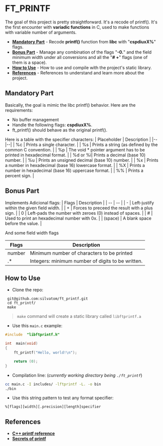 # FT_PRINTF
The goal of this project is pretty straightforward. It's a recode of printf(). It's the first encounter with **variadic functions** in C, used to make functions with variable number of arguments. 

* [**Mandatory Part**](#Mandatory-Part) - Recode **printf()** function from **libc** with "**cspdiuxX%**" flags.
* [**Bonus Part**](#Bonus-Part) - Manage any combination of the flags "**-0.**" and the field minimum width under all conversions and all the "**# +**" flags (one of them is a space).
* [**How to Use**](#How-to-Use) - How to use and compile with the project's static library.
* [**References**](#References) - References to understand and learn more about the project.

## Mandatory Part
Basically, the goal is mimic the libc printf() behavior. Here are the requirements:
 - No buffer management
 - Handle the following flags: **cspdiuxX%**.
 - ft_printf() should behave as the original printf().

Here is a table with the specifier characters:
| Placeholder | Description |
|--|--|
| %c | Prints a single character. |
| %s | Prints a string (as defined by the common C convention. |
| %p | The void * pointer argument has to be printed in hexadecimal format. |
| %d or %i| Prints a decimal (base 10) number. |
| %u | Prints an unsigned decimal (base 10) number. |
| %x | Prints a number in hexadecimal (base 16) lowercase format. |
| %X | Prints a number in hexadecimal (base 16) uppercase format. |
| %% | Prints a percent sign. |

## Bonus Part
Implements Adicional flags:
| Flags | Description |
| -- | -- |
| - | Left-justify within the given field width. |
| + | Forces to preceed the result with a plus sign. |
| 0 | Left-pads the number with zeroes (0) instead of spaces. |
| # | Used to print an hexadecimal number with 0x. |
| (space) | A blank space before the value. |

And some field width flags

| Flags | Description |
| -- | -- |
| number | Minimum number of characters to be printed |
| .* | Integers: minimum number of digits to be written. |


## How to Use

- Clone the repo: 
```
 git@github.com:silvatom/ft_printf.git
 cd ft_printf/
 make
```

> `make` command will create a static library called `libftprintf.a`

- Use this `main.c` example:
```c
#include  "libftprintf.h"

int  main(void)
{
	ft_printf("Hello, world!\n");

	return (0);
}
```
- Compilation line: (*currently working directory being `./ft_printf`*)

```bash
cc main.c -I includes/ -lftprintf -L. -o bin
./bin
```

- Use this string pattern to test any format specifier:
```
%[flags][width][.precision][length]specifier
```

## References
* [**C++ printf reference**](https://cplusplus.com/reference/cstdio/printf/)
* [**Secrets of printf**](docs/secrets-of-printf.pdf)
